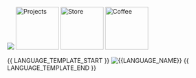 ![](https://github.com/rohzzn/rohzzn/blob/main/Gif.gif)
<a href="https://github.com/rohzzn/rohzzn/blob/main/Projects.md"><img src="https://github.com/rohzzn/rohzzn/assets/47408756/805a3ca7-f9bb-4312-aa93-6f275424f7ef" alt="Projects" width="100" height="100"></a>  <a href="https://rohzzn.gumroad.com/"><img src="https://github.com/rohzzn/rohzzn/assets/47408756/6e33b414-fb01-4aac-88d5-228c32213d43" alt="Store" width="100" height="100"></a> <a href="https://www.buymeacoffee.com/rohzzn"><img src="https://github.com/rohzzn/rohzzn/assets/47408756/37749288-5fdd-4715-a9b8-0c030ced1ffa" alt="Coffee" width="100" height="100"></a>

{{ LANGUAGE_TEMPLATE_START }}
![{{LANGUAGE_NAME}}](https://img.shields.io/static/v1?style=flat-square&label=%E2%A0%80&color=555&labelColor={{LANGUAGE_COLOR:uri}}&message={{LANGUAGE_NAME:uri}}%EF%B8%B1{{LANGUAGE_PERCENT:uri}}%25)
{{ LANGUAGE_TEMPLATE_END }} 
